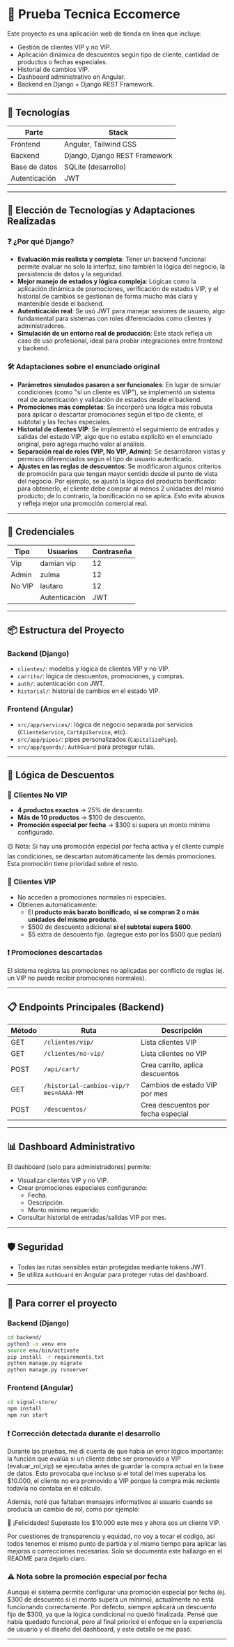 # 🛒 Prueba Tecnica Eccomerce

Este proyecto es una aplicación web de tienda en línea que incluye:

- Gestión de clientes VIP y no VIP.
- Aplicación dinámica de descuentos según tipo de cliente, cantidad de productos o fechas especiales.
- Historial de cambios VIP.
- Dashboard administrativo en Angular.
- Backend en Django + Django REST Framework.

---

## 🔧 Tecnologías

| Parte         | Stack                        |
|--------------|------------------------------|
| Frontend     | Angular, Tailwind CSS        |
| Backend      | Django, Django REST Framework|
| Base de datos| SQLite (desarrollo)          |
| Autenticación| JWT                          |

---


## 🧠 Elección de Tecnologías y Adaptaciones Realizadas

### ❓ ¿Por qué Django?

- **Evaluación más realista y completa**: Tener un backend funcional permite evaluar no solo la interfaz, sino también la lógica del negocio, la persistencia de datos y la seguridad.
- **Mejor manejo de estados y lógica compleja**: Lógicas como la aplicación dinámica de promociones, verificación de estados VIP, y el historial de cambios se gestionan de forma mucho más clara y mantenible desde el backend.
- **Autenticación real**: Se usó JWT para manejar sesiones de usuario, algo fundamental para sistemas con roles diferenciados como clientes y administradores.
- **Simulación de un entorno real de producción**: Este stack refleja un caso de uso profesional, ideal para probar integraciones entre frontend y backend.

### 🛠️ Adaptaciones sobre el enunciado original

- **Parámetros simulados pasaron a ser funcionales**: En lugar de simular condiciones (como "si un cliente es VIP"), se implementó un sistema real de autenticación y validación de estados desde el backend.
- **Promociones más completas**: Se incorporó una lógica más robusta para aplicar o descartar promociones según el tipo de cliente, el subtotal y las fechas especiales.
- **Historial de clientes VIP**: Se implementó el seguimiento de entradas y salidas del estado VIP, algo que no estaba explícito en el enunciado original, pero agrega mucho valor al análisis.
- **Separación real de roles (VIP, No VIP, Admin)**: Se desarrollaron vistas y permisos diferenciados según el tipo de usuario autenticado.
- **Ajustes en las reglas de descuentos**: Se modificaron algunos criterios de promoción para que tengan mayor sentido desde el punto de vista del negocio. Por ejemplo, se ajustó la lógica del producto bonificado: para obtenerlo, el cliente debe comprar al menos 2 unidades del mismo producto; de lo contrario, la bonificación no se aplica. Esto evita abusos y refleja mejor una promoción comercial real.



---

## 🔧 Credenciales

|Tipo| Usuarios        | Contraseña                    |
|--------------|--------------|------------------------------|
|Vip| damian vip   | 12       |
|Admin| zulma     | 12|
|No VIP| lautaro| 12      |
|| Autenticación| JWT                          |

---

## 📦 Estructura del Proyecto

### Backend (Django)

- `clientes/`: modelos y lógica de clientes VIP y no VIP.
- `carrito/`: lógica de descuentos, promociones, y compras.
- `auth/`: autenticación con JWT.
- `historial/`: historial de cambios en el estado VIP.

### Frontend (Angular)

- `src/app/services/`: lógica de negocio separada por servicios (`ClienteService`, `CartApiService`, etc).
- `src/app/pipes/`: pipes personalizados (`CapitalizePipe`).
- `src/app/guards/`: `AuthGuard` para proteger rutas.

---

## 🎯 Lógica de Descuentos

### 🎁 Clientes No VIP

- **4 productos exactos** → 25% de descuento.
- **Más de 10 productos** → $100 de descuento.
- **Promoción especial por fecha** → $300 si supera un monto mínimo configurado.

🟡 Nota: Si hay una promoción especial por fecha activa y el cliente cumple las condiciones, se descartan automáticamente las demás promociones. Esta promoción tiene prioridad sobre el resto.

### 🏅 Clientes VIP

- No acceden a promociones normales ni especiales.
- Obtienen automáticamente:
  - El **producto más barato bonificado**, **si se compran 2 o más unidades del mismo producto**.
  - $500 de descuento adicional **si el subtotal supera $600**.
  - $5 extra de descuento fijo. (agregue esto por los $500 que pedian) 

### ❗ Promociones descartadas

El sistema registra las promociones no aplicadas por conflicto de reglas (ej. un VIP no puede recibir promociones normales).

---

## 📋 Endpoints Principales (Backend)

| Método | Ruta                               | Descripción                              |
|--------|------------------------------------|------------------------------------------|
| GET    | `/clientes/vip/`                   | Lista clientes VIP                       |
| GET    | `/clientes/no-vip/`                | Lista clientes no VIP                    |
| POST   | `/api/cart/`                    | Crea carrito, aplica descuentos          |
| GET    | `/historial-cambios-vip/?mes=AAAA-MM` | Cambios de estado VIP por mes         |
| POST   | `/descuentos/`              | Crea descuentos por fecha especial       |

---

## 📊 Dashboard Administrativo

El dashboard (solo para administradores) permite:

- Visualizar clientes VIP y no VIP.
- Crear promociones especiales configurando:
  - Fecha.
  - Descripción.
  - Monto mínimo requerido.
- Consultar historial de entradas/salidas VIP por mes.

---

## 🛡️ Seguridad

- Todas las rutas sensibles están protegidas mediante tokens JWT.
- Se utiliza `AuthGuard` en Angular para proteger rutas del dashboard.

---

## 🚀 Para correr el proyecto

### Backend (Django)

```bash
cd backend/
python3 -m venv env
source env/bin/activate
pip install -r requirements.txt
python manage.py migrate
python manage.py runserver
```

### Frontend (Angular)

```bash
cd signal-store/
npm install         
npm run start
```


### ❗ Corrección detectada durante el desarrollo

Durante las pruebas, me di cuenta de que había un error lógico importante: la función que evalúa si un cliente debe ser promovido a VIP (evaluar_rol_vip) se ejecutaba antes de guardar la compra actual en la base de datos. Esto provocaba que incluso si el total del mes superaba los $10.000, el cliente no era promovido a VIP porque la compra más reciente todavía no contaba en el cálculo.

Además, noté que faltaban mensajes informativos al usuario cuando se producía un cambio de rol, como por ejemplo:

🎉 ¡Felicidades! Superaste los $10.000 este mes y ahora sos un cliente VIP.

Por cuestiones de transparencia y equidad, no voy a tocar el codigo, así todos tenemos el mismo punto de partida y el mismo tiempo para aplicar las mejoras o correcciones necesarias. Solo se documenta este hallazgo en el README para dejarlo claro.

### ⚠️ Nota sobre la promoción especial por fecha
Aunque el sistema permite configurar una promoción especial por fecha (ej. $300 de descuento si el monto supera un mínimo), actualmente no está funcionando correctamente. Por defecto, siempre aplicará un descuento fijo de $300, ya que la lógica condicional no quedó finalizada. Pensé que había quedado funcional, pero al final prioricé el enfoque en la experiencia de usuario y el diseño del dashboard, y este detalle se me pasó.

---

